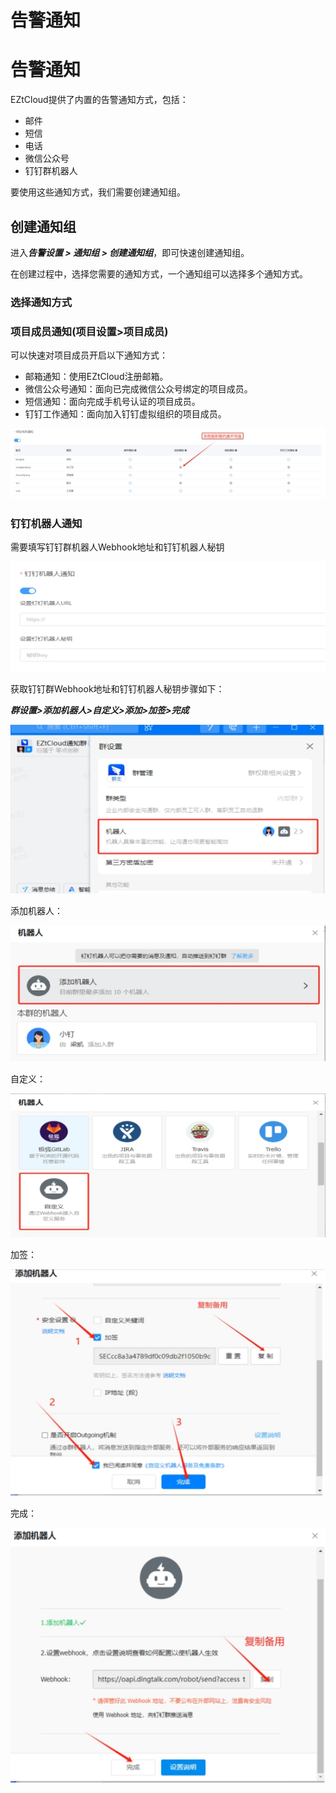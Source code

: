 # 告警通知

# 告警通知

EZtCloud提供了内置的告警通知方式，包括：

- 邮件
- 短信
- 电话
- 微信公众号
- 钉钉群机器人

要使用这些通知方式，我们需要创建通知组。

## 创建通知组

进入***告警设置 > 通知组 > 创建通知组***，即可快速创建通知组。

在创建过程中，选择您需要的通知方式，一个通知组可以选择多个通知方式。

### 选择通知方式

### 项目成员通知(项目设置>项目成员)

可以快速对项目成员开启以下通知方式：

- 邮箱通知：使用EZtCloud注册邮箱。
- 微信公众号通知：面向已完成微信公众号绑定的项目成员。
- 短信通知：面向完成手机号认证的项目成员。
- 钉钉工作通知：面向加入钉钉虚拟组织的项目成员。

![img](告警通知/docs07告警通知assetswps8.jpg)

### 钉钉机器人通知

需要填写钉钉群机器人Webhook地址和钉钉机器人秘钥

![img](告警通知/docs07告警通知assetswps9.jpg)

获取钉钉群Webhook地址和钉钉机器人秘钥步骤如下：

***群设置>添加机器人>自定义>添加>加签>完成***

![img](告警通知/docs07告警通知assetswps10.jpg)

添加机器人：

![img](告警通知/docs07告警通知assetswps11.jpg)

自定义：

![img](告警通知/docs07告警通知assetswps12.jpg)

加签：

![img](告警通知/docs07告警通知assetswps13.jpg)

完成：

![img](告警通知/docs07告警通知assetswps14.jpg)